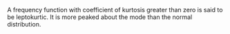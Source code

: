 A frequency function with coefficient of kurtosis greater than zero is
said to be leptokurtic. It is more peaked about the mode than the normal
distribution.
